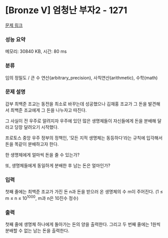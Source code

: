 # [Bronze V] 엄청난 부자2 - 1271 

[문제 링크](https://www.acmicpc.net/problem/1271) 

### 성능 요약

메모리: 30840 KB, 시간: 80 ms

### 분류

임의 정밀도 / 큰 수 연산(arbitrary_precision), 사칙연산(arithmetic), 수학(math)

### 문제 설명

<p>갑부 최백준 조교는 동전을 최소로 바꾸는데 성공했으나 김재홍 조교가 그 돈을 발견해서 최백준 조교에게 그 돈을 나누자고 따진다.</p>

<p>그 사실이 전 우주로 알려지자 우주에 있던 많은 생명체들이 자신들에게 돈을 분배해 달라고 당장 달려오기 시작했다.</p>

<p>프로토스 중앙 우주 정부의 정책인, ‘모든 지적 생명체는 동등하다’라는 규칙에 입각해서 돈을 똑같이 분배하고자 한다.</p>

<p>한 생명체에게 얼마씩 돈을 줄 수 있는가?</p>

<p>또, 생명체들에게 동일하게 분배한 후 남는 돈은 얼마인가?</p>

### 입력 

 <p>첫째 줄에는 최백준 조교가 가진 돈 n과 돈을 받으러 온 생명체의 수 m이 주어진다. (1 ≤ m ≤ n ≤ 10<sup>1000</sup>, m과 n은 10진수 정수)</p>

### 출력 

 <p>첫째 줄에 생명체 하나에게 돌아가는 돈의 양을 출력한다. 그리고 두 번째 줄에는 1원씩 분배할 수 없는 남는 돈을 출력한다.</p>

